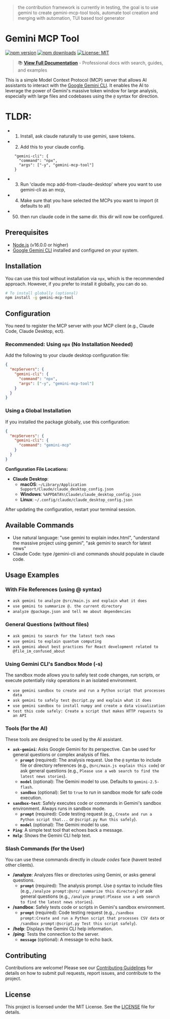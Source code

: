  >the contribution framework is currently in testing, the goal is to use gemini to create gemini-mcp-tool tools, automate tool creation and merging with automation, TUI based tool generator

# Gemini MCP Tool

[![npm version](https://img.shields.io/npm/v/gemini-mcp-tool)](https://www.npmjs.com/package/gemini-mcp-tool)
[![npm downloads](https://img.shields.io/npm/dt/gemini-mcp-tool)](https://www.npmjs.com/package/gemini-mcp-tool)
[![License: MIT](https://img.shields.io/badge/License-MIT-blue.svg)](https://opensource.org/licenses/MIT)

> 📚 **[View Full Documentation](https://jamubc.github.io/gemini-mcp-tool/)** - Professional docs with search, guides, and examples

This is a simple Model Context Protocol (MCP) server that allows AI assistants to interact with the [Google Gemini CLI](https://github.com/google-gemini/gemini-cli). It enables the AI to leverage the power of Gemini's massive token window for large analysis, especially with large files and codebases using the `@` syntax for direction.

# TLDR:

- 1. Install, ask claude naturally to use gemini, save tokens.
- 2. Add this to your claude config.

```
    "gemini-cli": {
      "command": "npx",
      "args": ["-y", "gemini-mcp-tool"]
    }
```

- 3. Run 'claude mcp add-from-claude-desktop' where you want to use gemini-cli as an mcp,
- 4. Make sure that you have selected the MCPs you want to import (it defaults to all)
- 50. then run claude code in the same dir. this dir will now be configured.

## Prerequisites

- [Node.js](https://nodejs.org/) (v16.0.0 or higher)
- [Google Gemini CLI](https://github.com/google-gemini/gemini-cli) installed and configured on your system.

## Installation

You can use this tool without installation via `npx`, which is the recommended approach. However, if you prefer to install it globally, you can do so.

```bash
# To install globally (optional)
npm install -g gemini-mcp-tool
```

## Configuration

You need to register the MCP server with your MCP client (e.g., Claude Code, Claude Desktop, ect).

### Recommended: Using `npx` (No Installation Needed)

Add the following to your claude desktop configuration file:

```json
{
  "mcpServers": {
    "gemini-cli": {
      "command": "npx",
      "args": ["-y", "gemini-mcp-tool"]
    }
  }
}
```

### Using a Global Installation

If you installed the package globally, use this configuration:

```json
{
  "mcpServers": {
    "gemini-cli": {
      "command": "gemini-mcp"
    }
  }
}
```

**Configuration File Locations:**

- **Claude Desktop**:
  - **macOS**: `~/Library/Application Support/Claude/claude_desktop_config.json`
  - **Windows**: `%APPDATA%\Claude\claude_desktop_config.json`
  - **Linux**: `~/.config/claude/claude_desktop_config.json`

After updating the configuration, restart your terminal session.

## Available Commands

- Use natural language: "use gemini to explain index.html", "understand the massive project using gemini", "ask gemini to search for latest news"
- Claude Code: type /gemini-cli and commands should populate in claude code.

## Usage Examples

### With File References (using @ syntax)

- `ask gemini to analyze @src/main.js and explain what it does`
- `use gemini to summarize @. the current directory`
- `analyze @package.json and tell me about dependencies`

### General Questions (without files)

- `ask gemini to search for the latest tech news`
- `use gemini to explain quantum computing`
- `ask gemini about best practices for React development related to @file_im_confused_about`

### Using Gemini CLI's Sandbox Mode (-s)

The sandbox mode allows you to safely test code changes, run scripts, or execute potentially risky operations in an isolated environment.

- `use gemini sandbox to create and run a Python script that processes data`
- `ask gemini to safely test @script.py and explain what it does`
- `use gemini sandbox to install numpy and create a data visualization`
- `test this code safely: Create a script that makes HTTP requests to an API`

### Tools (for the AI)

These tools are designed to be used by the AI assistant.

- **`ask-gemini`**: Asks Google Gemini for its perspective. Can be used for general questions or complex analysis of files.
  - **`prompt`** (required): The analysis request. Use the `@` syntax to include file or directory references (e.g., `@src/main.js explain this code`) or ask general questions (e.g., `Please use a web search to find the latest news stories`).
  - **`model`** (optional): The Gemini model to use. Defaults to `gemini-2.5-flash`.
  - **`sandbox`** (optional): Set to `true` to run in sandbox mode for safe code execution.
- **`sandbox-test`**: Safely executes code or commands in Gemini's sandbox environment. Always runs in sandbox mode.
  - **`prompt`** (required): Code testing request (e.g., `Create and run a Python script that...` or `@script.py Run this safely`).
  - **`model`** (optional): The Gemini model to use.
- **`Ping`**: A simple test tool that echoes back a message.
- **`Help`**: Shows the Gemini CLI help text.

### Slash Commands (for the User)

You can use these commands directly in _claude codes_ face (havent tested other clients).

- **/analyze**: Analyzes files or directories using Gemini, or asks general questions.
  - **`prompt`** (required): The analysis prompt. Use `@` syntax to include files (e.g., `/analyze prompt:@src/ summarize this directory`) or ask general questions (e.g., `/analyze prompt:Please use a web search to find the latest news stories`).
- **/sandbox**: Safely tests code or scripts in Gemini's sandbox environment.
  - **`prompt`** (required): Code testing request (e.g., `/sandbox prompt:Create and run a Python script that processes CSV data` or `/sandbox prompt:@script.py Test this script safely`).
- **/help**: Displays the Gemini CLI help information.
- **/ping**: Tests the connection to the server.
  - **`message`** (optional): A message to echo back.

## Contributing

Contributions are welcome! Please see our [Contributing Guidelines](CONTRIBUTING.md) for details on how to submit pull requests, report issues, and contribute to the project.

## License

This project is licensed under the MIT License. See the [LICENSE](LICENSE) file for details.
